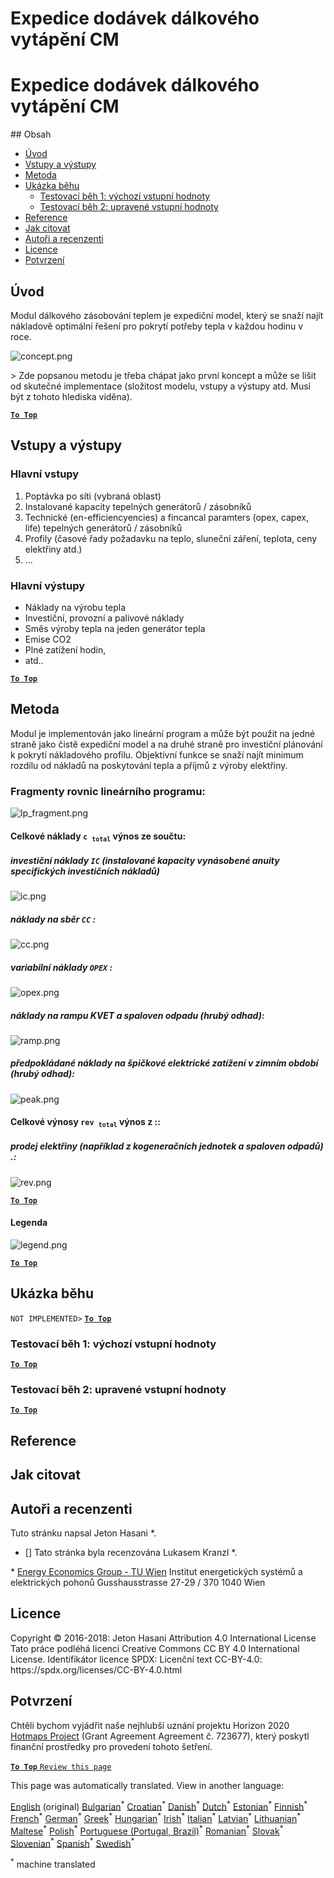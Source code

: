 <h1> <a class="anchor" id="cm-district-heating-supply-dispatch" href="#cm-district-heating-supply-dispatch"><i class="fa fa-link"></i></a> Expedice dodávek dálkového vytápění CM </h1><h1> <a class="anchor" id="cm-district-heating-supply-dispatch" href="#cm-district-heating-supply-dispatch"><i class="fa fa-link"></i></a> Expedice dodávek dálkového vytápění CM </h1><p> ## Obsah </p><ul><li> <a href="#introduction">Úvod</a> </li><li> <a href="#inputs-and-outputs">Vstupy a výstupy</a> </li><li> <a href="#method">Metoda</a> </li><li> <a href="#sample-run">Ukázka běhu</a> <ul><li> <a href="#test-run-1-default-input-values">Testovací běh 1: výchozí vstupní hodnoty</a> </li><li> <a href="#test-run-2-modified-input-values">Testovací běh 2: upravené vstupní hodnoty</a> </li></ul></li><li> <a href="#references">Reference</a> </li><li> <a href="#how-to-cite">Jak citovat</a> </li><li> <a href="#authors-and-reviewers">Autoři a recenzenti</a> </li><li> <a href="#license">Licence</a> </li><li> <a href="#acknowledgement">Potvrzení</a> </li></ul><h2> <a class="anchor" id="introduction" href="#introduction"><i class="fa fa-link"></i></a> Úvod </h2><p> Modul dálkového zásobování teplem je expediční model, který se snaží najít nákladově optimální řešení pro pokrytí potřeby tepla v každou hodinu v roce. </p><p><img alt="concept.png" src="https://github.com/HotMaps/hotmaps_wiki/blob/master/Images/dh_supply/concept.png"/></p><p> &gt; Zde popsanou metodu je třeba chápat jako první koncept a může se lišit od skutečné implementace (složitost modelu, vstupy a výstupy atd. Musí být z tohoto hlediska viděna). </p><p><ins> <code><strong><a href="#table-of-contents">To Top</a></strong></code> </ins> </p><h2> <a class="anchor" id="inputs-and-outputs" href="#inputs-and-outputs"><i class="fa fa-link"></i></a> Vstupy a výstupy </h2><h3> <a class="anchor" id="main-inputs" href="#main-inputs"><i class="fa fa-link"></i></a> Hlavní vstupy </h3><ol><li> Poptávka po síti (vybraná oblast) </li><li> Instalované kapacity tepelných generátorů / zásobníků </li><li> Technické (en-efficiencyencies) a fincancal paramters (opex, capex, life) tepelných generátorů / zásobníků </li><li> Profily (časové řady požadavku na teplo, sluneční záření, teplota, ceny elektřiny atd.) </li><li> ... </li></ol><h3> <a class="anchor" id="main-outputs" href="#main-outputs"><i class="fa fa-link"></i></a> Hlavní výstupy </h3><ul><li> Náklady na výrobu tepla </li><li> Investiční, provozní a palivové náklady </li><li> Směs výroby tepla na jeden generátor tepla </li><li> Emise CO2 </li><li> Plné zatížení hodin, </li><li> atd.. </li></ul><p><ins> <code><strong><a href="#table-of-contents">To Top</a></strong></code> </ins> </p><h2> <a class="anchor" id="method" href="#method"><i class="fa fa-link"></i></a> Metoda </h2><p> Modul je implementován jako lineární program a může být použit na jedné straně jako čistě expediční model a na druhé straně pro investiční plánování k pokrytí nákladového profilu. Objektivní funkce se snaží najít minimum rozdílu od nákladů na poskytování tepla a příjmů z výroby elektřiny. </p><h3> <a class="anchor" id="equation-fragments-of-the-linear-program-" href="#equation-fragments-of-the-linear-program-"><i class="fa fa-link"></i></a> Fragmenty rovnic lineárního programu: </h3><p><img alt="lp_fragment.png" src="https://github.com/HotMaps/hotmaps_wiki/blob/master/Images/dh_supply/lp_fragment.png"/></p><h4> <a class="anchor" id="the-total-costs-<code>c<sub>total<-sub><-code>-yield-from-the-sum-of-" href="#the-total-costs-<code>c<sub>total<-sub><-code>-yield-from-the-sum-of-"><i class="fa fa-link"></i></a> Celkové náklady <code>c <sub>total</sub></code> výnos ze součtu: </h4><h5> <a class="anchor" id="investment-costs-<code>ic<-code>-installed-capacities-multiplied-by-the-annuities-of-the-specific-investment-costs" href="#investment-costs-<code>ic<-code>-installed-capacities-multiplied-by-the-annuities-of-the-specific-investment-costs"><i class="fa fa-link"></i></a> investiční náklady <code>IC</code> (instalované kapacity vynásobené anuity specifických investičních nákladů) </h5><p><img alt="ic.png" src="https://github.com/HotMaps/hotmaps_wiki/blob/master/Images/dh_supply/ic.png"/></p><h5> <a class="anchor" id="captial-costs-<code>cc<-code>--" href="#captial-costs-<code>cc<-code>--"><i class="fa fa-link"></i></a> náklady na sběr <code>CC</code> : </h5><p><img alt="cc.png" src="https://github.com/HotMaps/hotmaps_wiki/blob/master/Images/dh_supply/cc.png"/></p><h5> <a class="anchor" id="the-variable-costs-<code>opex<-code>--" href="#the-variable-costs-<code>opex<-code>--"><i class="fa fa-link"></i></a> variabilní náklady <code>OPEX</code> : </h5><p><img alt="opex.png" src="https://github.com/HotMaps/hotmaps_wiki/blob/master/Images/dh_supply/opex.png"/></p><h5> <a class="anchor" id="ramp-costs-of-chp-and-waste-incineration-plants-rough-estimation--" href="#ramp-costs-of-chp-and-waste-incineration-plants-rough-estimation--"><i class="fa fa-link"></i></a> náklady na rampu KVET a spaloven odpadu (hrubý odhad): </h5><p><img alt="ramp.png" src="https://github.com/HotMaps/hotmaps_wiki/blob/master/Images/dh_supply/ramp.png"/></p><h5> <a class="anchor" id="assumed-costs-for-the-peak-electrical-load-in-the-winter-time-rough-estimation-" href="#assumed-costs-for-the-peak-electrical-load-in-the-winter-time-rough-estimation-"><i class="fa fa-link"></i></a> předpokládané náklady na špičkové elektrické zatížení v zimním období (hrubý odhad): </h5><p><img alt="peak.png" src="https://github.com/HotMaps/hotmaps_wiki/blob/master/Images/dh_supply/peak.png"/></p><h4> <a class="anchor" id="the-total-revenues-<code>rev<sub>total<-sub><-code>-yield-from--" href="#the-total-revenues-<code>rev<sub>total<-sub><-code>-yield-from--"><i class="fa fa-link"></i></a> Celkové výnosy <code>rev <sub>total</sub></code> výnos z :: </h4><h5> <a class="anchor" id="the-sale-of-electricity-for-example-from-chp-plants-and-waste-incineration-plants.-" href="#the-sale-of-electricity-for-example-from-chp-plants-and-waste-incineration-plants.-"><i class="fa fa-link"></i></a> prodej elektřiny (například z kogeneračních jednotek a spaloven odpadů) .: </h5><p><img alt="rev.png" src="https://github.com/HotMaps/hotmaps_wiki/blob/master/Images/dh_supply/rev.png"/></p><p><ins> <code><strong><a href="#table-of-contents">To Top</a></strong></code> </ins> </p><h4> <a class="anchor" id="legend" href="#legend"><i class="fa fa-link"></i></a> Legenda </h4><p><img alt="legend.png" src="https://github.com/HotMaps/hotmaps_wiki/blob/master/Images/dh_supply/legend.png"/></p><p><ins> <code><strong><a href="#table-of-contents">To Top</a></strong></code> </ins> </p><h2> <a class="anchor" id="sample-run" href="#sample-run"><i class="fa fa-link"></i></a> Ukázka běhu </h2><p> <code>NOT IMPLEMENTED&gt;</code> <ins> <code><strong><a href="#table-of-contents">To Top</a></strong></code> </ins> </p><h3> <a class="anchor" id="test-run-1--default-input-values" href="#test-run-1--default-input-values"><i class="fa fa-link"></i></a> Testovací běh 1: výchozí vstupní hodnoty </h3><p><ins> <code><strong><a href="#table-of-contents">To Top</a></strong></code> </ins> </p><h3> <a class="anchor" id="test-run-2--modified-input-values" href="#test-run-2--modified-input-values"><i class="fa fa-link"></i></a> Testovací běh 2: upravené vstupní hodnoty </h3><p><ins> <code><strong><a href="#table-of-contents">To Top</a></strong></code> </ins> </p><h2> <a class="anchor" id="references" href="#references"><i class="fa fa-link"></i></a> Reference </h2><h2> <a class="anchor" id="how-to-cite" href="#how-to-cite"><i class="fa fa-link"></i></a> Jak citovat </h2><h2> <a class="anchor" id="authors-and-reviewers" href="#authors-and-reviewers"><i class="fa fa-link"></i></a> Autoři a recenzenti </h2><p> Tuto stránku napsal Jeton Hasani *. </p><ul><li> [] Tato stránka byla recenzována Lukasem Kranzl *. </li></ul><p> * <a href="https://eeg.tuwien.ac.at/">Energy Economics Group - TU Wien</a> Institut energetických systémů a elektrických pohonů Gusshausstrasse 27-29 / 370 1040 Wien </p><h2> <a class="anchor" id="license" href="#license"><i class="fa fa-link"></i></a> Licence </h2><p> Copyright © 2016-2018: Jeton Hasani Attribution 4.0 International License Tato práce podléhá licenci Creative Commons CC BY 4.0 International License. Identifikátor licence SPDX: Licenční text CC-BY-4.0: https://spdx.org/licenses/CC-BY-4.0.html </p><h2> <a class="anchor" id="acknowledgement" href="#acknowledgement"><i class="fa fa-link"></i></a> Potvrzení </h2><p> Chtěli bychom vyjádřit naše nejhlubší uznání projektu Horizon 2020 <a href="https://www.hotmaps-project.eu">Hotmaps Project</a> (Grant Agreement Agreement č. 723677), který poskytl finanční prostředky pro provedení tohoto šetření. </p><p><ins> <code><strong><a href="#table-of-contents">To Top</a></strong></code> </ins> <code><a href="https://github.com/HotMaps/hotmaps_wiki/wiki/CM_DH_supply/_edit">Review this page</a></code> </p>
<!--- THIS IS A SUPER UNIQUE IDENTIFIER -->

This page was automatically translated. View in another language:

[English](../en/CM-District-heating-supply-dispatch) (original) [Bulgarian](../bg/CM-District-heating-supply-dispatch)<sup>\*</sup> [Croatian](../hr/CM-District-heating-supply-dispatch)<sup>\*</sup>  [Danish](../da/CM-District-heating-supply-dispatch)<sup>\*</sup> [Dutch](../nl/CM-District-heating-supply-dispatch)<sup>\*</sup> [Estonian](../et/CM-District-heating-supply-dispatch)<sup>\*</sup> [Finnish](../fi/CM-District-heating-supply-dispatch)<sup>\*</sup> [French](../fr/CM-District-heating-supply-dispatch)<sup>\*</sup> [German](../de/CM-District-heating-supply-dispatch)<sup>\*</sup> [Greek](../el/CM-District-heating-supply-dispatch)<sup>\*</sup> [Hungarian](../hu/CM-District-heating-supply-dispatch)<sup>\*</sup> [Irish](../ga/CM-District-heating-supply-dispatch)<sup>\*</sup> [Italian](../it/CM-District-heating-supply-dispatch)<sup>\*</sup> [Latvian](../lv/CM-District-heating-supply-dispatch)<sup>\*</sup> [Lithuanian](../lt/CM-District-heating-supply-dispatch)<sup>\*</sup> [Maltese](../mt/CM-District-heating-supply-dispatch)<sup>\*</sup> [Polish](../pl/CM-District-heating-supply-dispatch)<sup>\*</sup> [Portuguese (Portugal, Brazil)](../pt/CM-District-heating-supply-dispatch)<sup>\*</sup> [Romanian](../ro/CM-District-heating-supply-dispatch)<sup>\*</sup> [Slovak](../sk/CM-District-heating-supply-dispatch)<sup>\*</sup> [Slovenian](../sl/CM-District-heating-supply-dispatch)<sup>\*</sup> [Spanish](../es/CM-District-heating-supply-dispatch)<sup>\*</sup> [Swedish](../sv/CM-District-heating-supply-dispatch)<sup>\*</sup> 

<sup>\*</sup> machine translated
